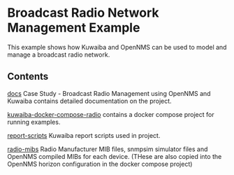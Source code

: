 # Broadcast Radio Network Management Example

This example shows how Kuwaiba and OpenNMS can be used to model and manage a broadcast radio network.

## Contents

[docs](./docs) Case Study - Broadcast Radio Management using OpenNMS and Kuwaiba contains detailed documentation on the project.

[kuwaiba-docker-compose-radio](./kuwaiba-docker-compose-radio) contains a docker compose project for running examples.

[report-scripts](./report-scripts) Kuwaiba report scripts used in project.

[radio-mibs](./radio-mibs) Radio Manufacturer MIB files, snmpsim simulator files and OpenNMS compiled MIBs for each device. (THese are also copied into the OpenNMS horizon configuration in the docker compose project) 

